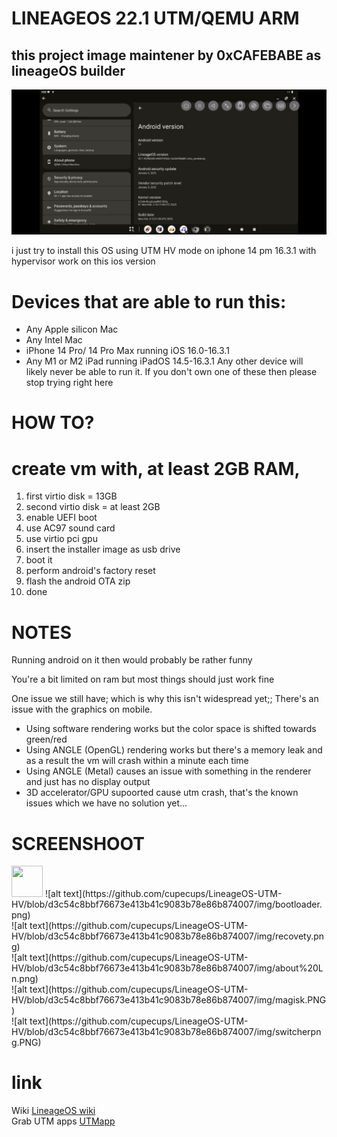 # LINEAGEOS 22.1 UTM/QEMU ARM
## this project image maintener by 0xCAFEBABE as lineageOS builder

![alt text](https://github.com/cupecups/LineageOS-UTM-HV/blob/e060cfb31ff9aece3ce350fa1a0b5e847fd9f6ee/img/about%20Ln.png)

i just try to install this OS using UTM HV mode on iphone 14 pm 16.3.1 with hypervisor work on this ios version
# Devices that are able to run this:
- Any Apple silicon Mac
- Any Intel Mac
- iPhone 14 Pro/ 14 Pro Max running iOS 16.0-16.3.1
- Any M1 or M2 iPad running iPadOS 14.5-16.3.1
Any other device will likely never be able to run it.
If you don't own one of these then please stop trying right here

# HOW TO?
# create vm with, at least 2GB RAM, 
1. first virtio disk = 13GB
2. second virtio disk = at least 2GB
3. enable UEFI boot
4. use AC97 sound card
5. use virtio pci gpu
6. insert the installer image as usb drive
7. boot it
8. perform android's factory reset
9. flash the android OTA zip
10. done

# NOTES
Running android on it then would probably be rather funny

You're a bit limited on ram but most things should just work fine 

One issue we still have; which is why this isn't widespread yet;;
There's an issue with the graphics on mobile.
- Using software rendering works but the color space is shifted towards green/red
- Using ANGLE (OpenGL) rendering works but there's a memory leak and as a result the vm will crash within a minute each time 
- Using ANGLE (Metal) causes an issue with something in the renderer and just has no display output
- 3D accelerator/GPU supoorted cause utm crash, that's the known issues which we have no solution yet...

# SCREENSHOOT
<img src="[IMG_LINK](https://github.com/cupecups/LineageOS-UTM-HV/blob/d3c54c8bbf76673e413b41c9083b78e86b874007/img/bootloader.png)" width="50" height="50"/>
![alt text](https://github.com/cupecups/LineageOS-UTM-HV/blob/d3c54c8bbf76673e413b41c9083b78e86b874007/img/bootloader.png)
<br>
![alt text](https://github.com/cupecups/LineageOS-UTM-HV/blob/d3c54c8bbf76673e413b41c9083b78e86b874007/img/recovety.png)
<br>
![alt text](https://github.com/cupecups/LineageOS-UTM-HV/blob/d3c54c8bbf76673e413b41c9083b78e86b874007/img/about%20Ln.png)
<br>
![alt text](https://github.com/cupecups/LineageOS-UTM-HV/blob/d3c54c8bbf76673e413b41c9083b78e86b874007/img/magisk.PNG)
<br>
![alt text](https://github.com/cupecups/LineageOS-UTM-HV/blob/d3c54c8bbf76673e413b41c9083b78e86b874007/img/switcherpng.PNG)

# link
Wiki [LineageOS wiki](https://wiki.lineageos.org/libvirt-qemu#install-lineageos-to-the-virtual-machine)<br/>
Grab UTM apps [UTMapp](https://getutm.app/)
